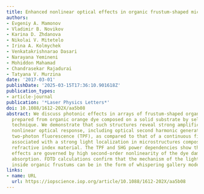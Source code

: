 ```yaml
---
title: Enhanced nonlinear optical effects in organic frustum-shaped microresonators
authors:
- Evgeniy A. Mamonov
- Vladimir B. Novikov
- Karina D. Zhdanova
- Nikolai V. Mitetelo
- Irina A. Kolmychek
- Venkatakrishnarao Dasari
- Narayana Yemineni
- Mohiddon Mahamad
- Chandrasekar Rajadurai
- Tatyana V. Murzina
date: '2017-03-01'
publishDate: '2025-03-15T17:36:10.901618Z'
publication_types:
- article-journal
publication: '*Laser Physics Letters*'
doi: 10.1088/1612-202X/aa5b08
abstract: We discuss photonic effects in arrays of frustum-shaped organic microstructures
  prepared from organic orange dye composed on a solid substrate by self-assembling
  technique. We demonstrate that such structures reveal strong amplification of second-order
  nonlinear optical response, including optical second harmonic generation (SHG) and
  two-photon fluorescence (TPF), as compared to that of a continuous film. This is
  associated with a strong light localization in microstructures composed of high
  refractive index material. The TPF and SHG power dependencies show that the observed
  effects are governed by high second-order nonlinearity of the dye damped by a strong
  absorption. FDTD calculations confirm that the mechanism of the light localization
  inside organic frustums can be in the form of whispering gallery modes excitation.
links:
- name: URL
  url: https://iopscience.iop.org/article/10.1088/1612-202X/aa5b08
---
```

